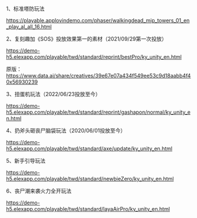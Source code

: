 1、标准塔防玩法

https://playable.applovindemo.com/phaser/walkingdead_mip_towers_01_en_play_al_all_16.html

2、复刻趣加《SOS》投放效果第一的素材（2021/09/29第一次投放）

https://demo-h5.elexapp.com/playable/twd/standard/reprint/bestPro/ky_unity_en.html

原版：https://www.data.ai/share/creatives/39e67e07a434f549ee53c9d18aabb4f40x56930239

3、扭蛋机玩法（2022/06/23投放至今）

https://demo-h5.elexapp.com/playable/twd/standard/reprint/gashapon/normal/ky_unity_en.html

4、扔斧头砸丧尸脑袋玩法（2020/06/01投放至今）

https://demo-h5.elexapp.com/playable/twd/standard/axe/update/ky_unity_en.html

5、新手引导玩法

https://demo-h5.elexapp.com/playable/twd/standard/newbieZero/ky_unity_en.html

6、丧尸潮来袭火力全开玩法

https://demo-h5.elexapp.com/playable/twd/standard/layaAirPro/ky_unity_en.html
